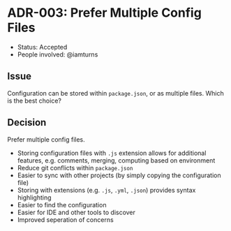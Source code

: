 # ADR-003: Prefer Multiple Config Files

- Status: Accepted
- People involved: @iamturns

## Issue

Configuration can be stored within `package.json`, or as multiple files. Which is the best choice?

## Decision

Prefer multiple config files.

- Storing configuration files with `.js` extension allows for additional features, e.g. comments, merging, computing based on environment
- Reduce git conflicts within `package.json`
- Easier to sync with other projects (by simply copying the configuration file)
- Storing with extensions (e.g. `.js`, `.yml`, `.json`) provides syntax highlighting
- Easier to find the configuration
- Easier for IDE and other tools to discover
- Improved seperation of concerns
